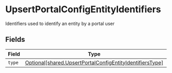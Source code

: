 # UpsertPortalConfigEntityIdentifiers

Identifiers used to identify an entity by a portal user


## Fields

| Field                                                                                                                          | Type                                                                                                                           | Required                                                                                                                       | Description                                                                                                                    |
| ------------------------------------------------------------------------------------------------------------------------------ | ------------------------------------------------------------------------------------------------------------------------------ | ------------------------------------------------------------------------------------------------------------------------------ | ------------------------------------------------------------------------------------------------------------------------------ |
| `type`                                                                                                                         | [Optional[shared.UpsertPortalConfigEntityIdentifiersType]](undefined/models/shared/upsertportalconfigentityidentifierstype.md) | :heavy_minus_sign:                                                                                                             | N/A                                                                                                                            |